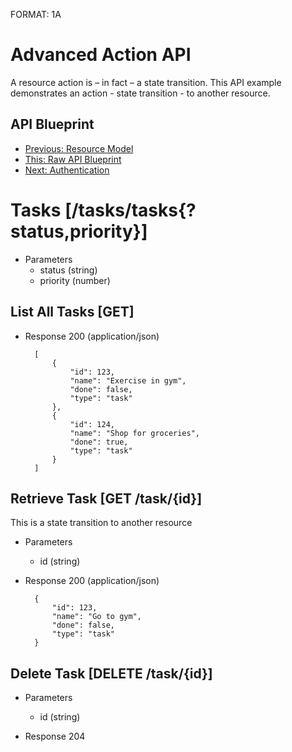 FORMAT: 1A

# Advanced Action API
A resource action is – in fact – a state transition. This API example demonstrates an action - state transition - to another resource.

## API Blueprint
+ [Previous: Resource Model](11.%20Resource%20Model.md)
+ [This: Raw API Blueprint](https://raw.github.com/apiaryio/api-blueprint/master/examples/12.%20Advanced%20Action.md)
+ [Next: Authentication](13.%20Authentication.md)

# Tasks [/tasks/tasks{?status,priority}]

+ Parameters
    + status (string)
    + priority (number)

## List All Tasks [GET]

+ Response 200 (application/json)

        [
            {
                "id": 123,
                "name": "Exercise in gym",
                "done": false,
                "type": "task"
            },
            {
                "id": 124,
                "name": "Shop for groceries",
                "done": true,
                "type": "task"
            }
        ]

## Retrieve Task [GET /task/{id}]
This is a state transition to another resource

+ Parameters
    + id (string)

+ Response 200 (application/json)

        {
            "id": 123,
            "name": "Go to gym",
            "done": false,
            "type": "task"
        }

## Delete Task [DELETE /task/{id}]

+ Parameters
    + id (string)

+ Response 204
